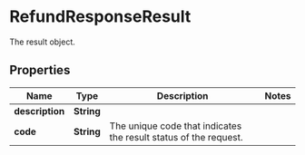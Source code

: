 

# RefundResponseResult

The result object.

## Properties

| Name | Type | Description | Notes |
|------------ | ------------- | ------------- | -------------|
|**description** | **String** |  |  |
|**code** | **String** | The unique code that indicates the result status of the request. |  |



